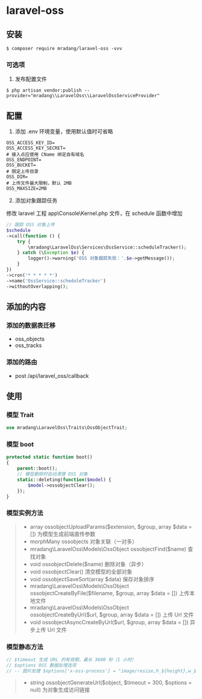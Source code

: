 # laravel-oss

## 安装

```shell
$ composer require mradang/laravel-oss -vvv
```

### 可选项

1. 发布配置文件

```shell
$ php artisan vendor:publish --provider="mradang\\LaravelOss\\LaravelOssServiceProvider"
```

## 配置

1. 添加 .env 环境变量，使用默认值时可省略
```
OSS_ACCESS_KEY_ID=
OSS_ACCESS_KEY_SECRET=
# 接入点应使用 CName 绑定自有域名
OSS_ENDPOINT=
OSS_BUCKET=
# 限定上传目录
OSS_DIR=
# 上传文件最大限制，默认 2MB
OSS_MAXSIZE=2MB
```

2. 添加对象跟踪任务

修改 laravel 工程 app\Console\Kernel.php 文件，在 schedule 函数中增加
```php
// 跟踪 OSS 对象上传
$schedule
->call(function () {
    try {
        \mradang\LaravelOss\Services\OssService::scheduleTracker();
    } catch (\Exception $e) {
        logger()->warning('OSS 对象跟踪失败：'.$e->getMessage());
    }
})
->cron('* * * * *')
->name('OssService::scheduleTracker')
->withoutOverlapping();
```

## 添加的内容

### 添加的数据表迁移
- oss_objects
- oss_tracks

### 添加的路由
- post /api/laravel_oss/callback

## 使用

### 模型 Trait

```php
use mradang\LaravelOss\Traits\OssObjectTrait;
```

### 模型 boot
```php
protected static function boot()
{
    parent::boot();
    // 模型删除时自动清理 OSS 对象
    static::deleting(function($model) {
        $model->ossobjectClear();
    });
}
```

### 模型实例方法
> - array ossobjectUploadParams($extension, $group, array $data = []) 为模型生成前端直传参数
> - morphMany ossobjects 对象关联（一对多）
> - mradang\LaravelOss\Models\OssObject ossobjectFind($name) 查找对象
> - void ossobjectDelete($name) 删除对象（异步）
> - void ossobjectClear() 清空模型的全部对象
> - void ossobjectSaveSort(array $data) 保存对象排序
> - mradang\LaravelOss\Models\OssObject ossobjectCreateByFile($filename, $group, array $data = []) 上传本地文件
> - mradang\LaravelOss\Models\OssObject ossobjectCreateByUrl($url, $group, array $data = []) 上传 Url 文件
> - void ossobjectAsyncCreateByUrl($url, $group, array $data = []) 异步上传 Url 文件

### 模型静态方法
```php
// $timeout 生成 URL 的有效期，最长 3600 秒（1 小时）
// $options OSS 数据处理选项
// -- 图片处理 $options['x-oss-process'] = "image/resize,h_${height},w_${width}";
```
> - string ossobjectGenerateUrl($object, $timeout = 300, $options = null) 为对象生成访问链接
